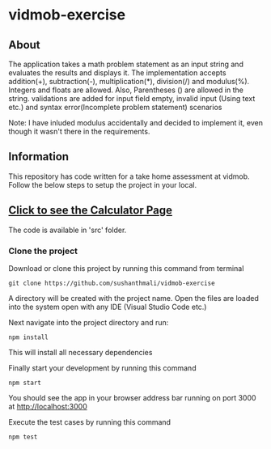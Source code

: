 # vidmob-exercise
## About
The application takes a math problem statement as an input string and evaluates the results and displays it. The implementation accepts addition(+), subtraction(-), multiplication(*), division(/) and modulus(%). Integers and floats are allowed. Also, Parentheses () are allowed in the string. validations are added for input field empty, invalid input (Using text etc.) and syntax error(Incomplete problem statement) scenarios

Note: I have inluded modulus accidentally and decided to implement it, even though it wasn't there in the requirements.

## Information
This repository has code written for a take home assessment at vidmob. Follow the below steps to setup the project in your local.
## [Click to see the Calculator Page](https://sushanthmali.github.io/vidmob-exercise/)
The code is available in 'src' folder.
### Clone the project
Download or clone this project by running this command from terminal

```
git clone https://github.com/sushanthmali/vidmob-exercise
```
A directory will be created with the project name. Open the files are loaded into the system open with any IDE (Visual Studio Code etc.)

Next navigate into the project directory and run:

```
npm install
```
This will install all necessary dependencies

Finally start your development by running this command

```
npm start
```
You should see the app in your browser address bar running on port 3000 at [http://localhost:3000](http://localhost:3000)

Execute the test cases by running this command

```
npm test
```